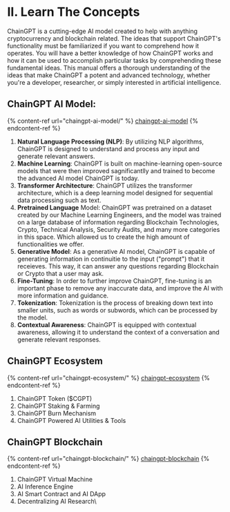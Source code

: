 # II. Learn The Concepts

ChainGPT is a cutting-edge AI model created to help with anything cryptocurrency and blockchain related. The ideas that support ChainGPT's functionality must be familiarized if you want to comprehend how it operates. You will have a better knowledge of how ChainGPT works and how it can be used to accomplish particular tasks by comprehending these fundamental ideas. This manual offers a thorough understanding of the ideas that make ChainGPT a potent and advanced technology, whether you're a developer, researcher, or simply interested in artificial intelligence.



## ChainGPT AI Model:&#x20;

{% content-ref url="chaingpt-ai-model/" %}
[chaingpt-ai-model](chaingpt-ai-model/)
{% endcontent-ref %}

1. **Natural Language Processing (NLP)**: By utilizing NLP algorithms, ChainGPT is designed to understand and process any input and generate relevant answers.&#x20;
2. **Machine Learning**: ChainGPT is built on machine-learning open-source models that were then improved sagnificantlly and trained to become the advanced AI model ChainGPT is today.
3. **Transformer Architecture**: ChainGPT utilizes the transformer architecture, which is a deep learning model designed for sequential data processing such as text.
4. **Pretrained Language** Model: ChainGPT was pretrained on a dataset created by our Machine Learning Engineers, and the model was trained on a large database of information regarding Blockchain Technologies, Crypto, Technical Analysis, Security Audits, and many more categories in this space. Which allowed us to create the high amount of functionalities we offer.
5. **Generative Model**: As a generative AI model, ChainGPT is capable of generating information in continuitie to the input ("prompt") that it receieves. This way, it can answer any questions regarding Blockchain or Crypto that a user may ask.&#x20;
6. **Fine-Tuning**: In order to further improve ChainGPT, fine-tuning is an important phase to remove any inaccurate data, and improve the AI with more information and guidance.&#x20;
7. **Tokenization**: Tokenization is the process of breaking down text into smaller units, such as words or subwords, which can be processed by the model.
8. **Contextual Awareness**: ChainGPT is equipped with contextual awareness, allowing it to understand the context of a conversation and generate relevant responses.



## ChainGPT Ecosystem

{% content-ref url="chaingpt-ecosystem/" %}
[chaingpt-ecosystem](chaingpt-ecosystem/)
{% endcontent-ref %}

1. ChainGPT Token ($CGPT)
2. ChainGPT Staking & Farming
3. ChainGPT Burn Mechanism
4. ChainGPT Powered AI Utilities & Tools



## ChainGPT Blockchain

{% content-ref url="chaingpt-blockchain/" %}
[chaingpt-blockchain](chaingpt-blockchain/)
{% endcontent-ref %}

1. ChainGPT Virtual Machine
2. AI Inference Engine
3. AI Smart Contract and AI DApp
4. Decentralizing AI Research\
